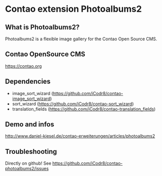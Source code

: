 # Contao extension Photoalbums2 #
## What is Photoalbums2? ##
Photoalbums2 is a flexible image gallery for the Contao Open Source CMS.

## Contao OpenSource CMS ##
https://contao.org

## Dependencies ##
- image_sort_wizard (https://github.com/iCodr8/contao-image_sort_wizard)
- sort_wizard (https://github.com/iCodr8/contao-sort_wizard)
- translation_fields (https://github.com/iCodr8/contao-translation_fields)

## Demo and infos ##
http://www.daniel-kiesel.de/contao-erweiterungen/articles/photoalbums2

## Troubleshooting ##
Directly on github! See https://github.com/iCodr8/contao-photoalbums2/issues